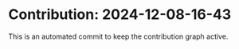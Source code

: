 # Contribution: 2024-12-08-16-43
This is an automated commit to keep the contribution graph active.
